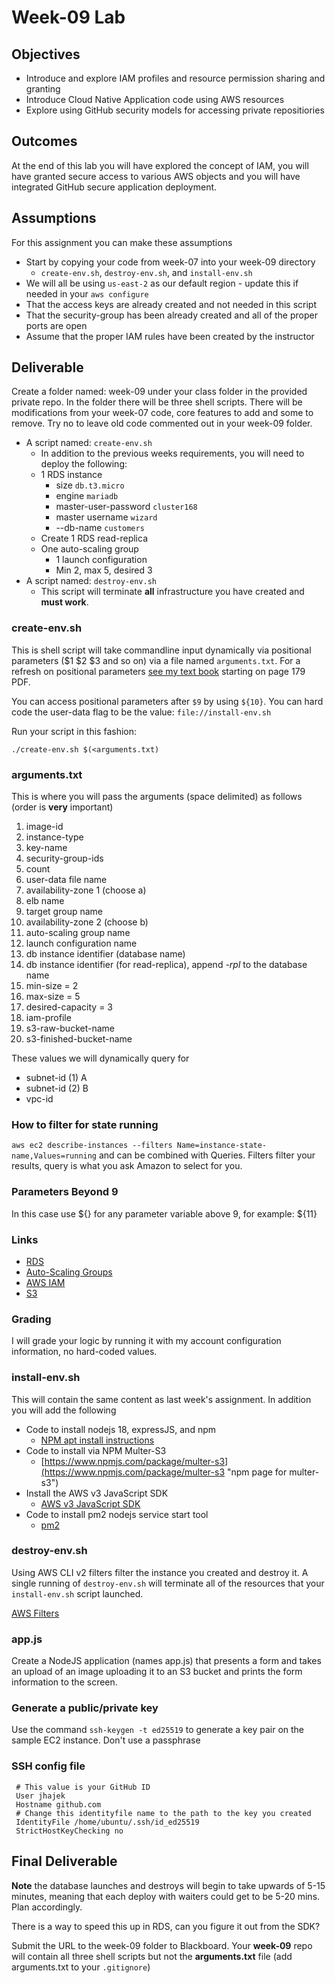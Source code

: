 # Week-09 Lab

## Objectives

* Introduce and explore IAM profiles and resource permission sharing and granting
* Introduce Cloud Native Application code using AWS resources
* Explore using GitHub security models for accessing private repositiories

## Outcomes

At the end of this lab you will have explored the concept of IAM, you will have granted secure access to various AWS objects and you will have integrated GitHub secure application deployment.

## Assumptions

For this assignment you can make these assumptions

* Start by copying your code from week-07 into your week-09 directory
  * `create-env.sh`, `destroy-env.sh`, and `install-env.sh`
* We will all be using `us-east-2` as our default region - update this if needed in your `aws configure`
* That the access keys are already created and not needed in this script
* That the security-group has been already created and all of the proper ports are open
* Assume that the proper IAM rules have been created by the instructor

## Deliverable

Create a folder named: week-09 under your class folder in the provided private repo. In the folder there will be three shell scripts. There will be modifications from your week-07 code, core features to add and some to remove. Try no to leave old code commented out in your week-09 folder.

* A script named: `create-env.sh`
  * In addition to the previous weeks requirements, you will need to deploy the following:
  * 1 RDS instance
    * size `db.t3.micro`
    * engine `mariadb`
    * master-user-password `cluster168`
    * master username `wizard`
    * --db-name `customers`
  * Create 1 RDS read-replica
  * One auto-scaling group
    * 1 launch configuration
    * Min 2, max 5, desired 3
* A script named: `destroy-env.sh`
  * This script will terminate **all** infrastructure you have created and **must work**.

### create-env.sh

This is shell script will take commandline input dynamically via positional parameters ($1 $2 $3 and so on) via a file named `arguments.txt`. For a refresh on positional parameters [see my text book](https://github.com/jhajek/Linux-text-book-part-1/releases/tag/2021-09-29 "Link to Linux Textbook") starting on page 179 PDF.

You can access positional parameters after `$9` by using `${10}`. You can hard code the user-data flag to be the value: `file://install-env.sh`

Run your script in this fashion:

```./create-env.sh $(<arguments.txt)```

### arguments.txt

This is where you will pass the arguments (space delimited) as follows (order is **very** important)


1) image-id
1) instance-type
1) key-name
1) security-group-ids
1) count
1) user-data file name
1) availability-zone 1 (choose a)
1) elb name
1) target group name
1) availability-zone 2 (choose b)
1) auto-scaling group name
1) launch configuration name
1) db instance identifier (database name)
1) db instance identifier (for read-replica), append *-rpl* to the database name
1) min-size = 2
1) max-size = 5
1) desired-capacity = 3
1) iam-profile
1) s3-raw-bucket-name
1) s3-finished-bucket-name

These values we will dynamically query for

* subnet-id (1) A
* subnet-id (2) B
* vpc-id

### How to filter for state running

`aws ec2 describe-instances --filters Name=instance-state-name,Values=running` and can be combined with Queries.  Filters filter your results, query is what you ask Amazon to select for you.

### Parameters Beyond 9

In this case use \$\{\} for any parameter variable above 9, for example: ${11}

### Links

* [RDS](https://awscli.amazonaws.com/v2/documentation/api/latest/reference/rds/index.html "webpage RDS CLI")
* [Auto-Scaling Groups](https://awscli.amazonaws.com/v2/documentation/api/latest/reference/autoscaling/index.html "webpage auto-scaling groups")
* [AWS IAM](https://docs.aws.amazon.com/IAM/latest/UserGuide/introduction.html "webpage for AWS IAM")
* [S3](https://awscli.amazonaws.com/v2/documentation/api/latest/reference/s3/index.html "webpage for S3 aws cli")

### Grading

I will grade your logic by running it with my account configuration information, no hard-coded values.

### install-env.sh

This will contain the same content as last week's assignment. In addition you will add the following

* Code to install nodejs 18, expressJS, and npm
  * [NPM apt install instructions](https://github.com/nodesource/distributions#nodejs "GitHUb apt install instructions")
* Code to install via NPM Multer-S3
  * [https://www.npmjs.com/package/multer-s3](https://www.npmjs.com/package/multer-s3 "npm page for multer-s3")
* Install the AWS v3 JavaScript SDK
  * [AWS v3 JavaScript SDK](https://docs.aws.amazon.com/sdk-for-javascript/v3/developer-guide/welcome.html
 "webpage for AWS JavaScript SDK")
* Code to install pm2 nodejs service start tool
  * [pm2](https://pm2.io "website for pm2")

### destroy-env.sh

Using AWS CLI v2 filters filter the instance you created and destroy it. A single running of `destroy-env.sh` will terminate all of the resources that your `install-env.sh` script launched.

[AWS Filters](https://docs.aws.amazon.com/cli/latest/userguide/cli-usage-filter.html "URL for AWS Filters")

### app.js

Create a NodeJS application (names app.js) that presents a form and takes an upload of an image uploading it to an S3 bucket and prints the form information to the screen.

### Generate a public/private key

Use the command `ssh-keygen -t ed25519` to generate a key pair on the sample EC2 instance. Don't use a passphrase

### SSH config file

```Host github.com
 # This value is your GitHub ID 
 User jhajek
 Hostname github.com
 # Change this identityfile name to the path to the key you created
 IdentityFile /home/ubuntu/.ssh/id_ed25519
 StrictHostKeyChecking no
 ```

## Final Deliverable

**Note** the database launches and destroys will begin to take upwards of 5-15 minutes, meaning that each deploy with waiters could get to be 5-20 mins. Plan accordingly.

There is a way to speed this up in RDS, can you figure it out from the SDK?

Submit the URL to the week-09 folder to Blackboard. Your **week-09** repo will contain all three shell scripts but not the **arguments.txt** file (add arguments.txt to your `.gitignore`)
